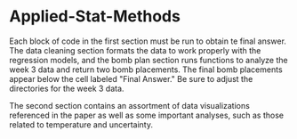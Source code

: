 # Applied-Stat-Methods

Each block of code in the first section must be run to obtain te final answer. The data cleaning section formats the data to work properly with the regression models, and the bomb
plan section runs functions to analyze the week 3 data and return two bomb placements. The final bomb placements appear below the cell labeled "Final Answer." Be sure to adjust
the directories for the week 3  data.

The second section contains an assortment of data visualizations referenced in the paper as well as some important analyses, such as those related to temperature and uncertainty.

